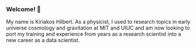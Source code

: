 ### Welcome! 👋
My name is Kiriakos Hilbert. As a physicist, I used to research topics in early universe cosmology and gravitation at MIT and UIUC and am now looking to port my training and experience from years as a research scientist into a new career as a data scientist. 
<!--
**khilbert/khilbert** is a ✨ _special_ ✨ repository because its `README.md` (this file) appears on your GitHub profile.

Here are some ideas to get you started:

- 🔭 I’m currently working on ...
- 🌱 I’m currently learning ...
- 👯 I’m looking to collaborate on ...
- 🤔 I’m looking for help with ...
- 💬 Ask me about ...
- 📫 How to reach me: ...
- 😄 Pronouns: ...
- ⚡ Fun fact: ...
-->
